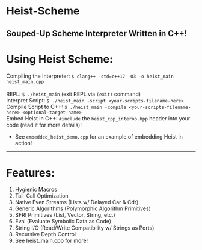 # Heist-Scheme
Souped-Up Scheme Interpreter Written in C++!
---------------------
# Using Heist Scheme:
Compiling the Interpreter: `$ clang++ -std=c++17 -O3 -o heist_main heist_main.cpp`</br></br>
REPL: `$ ./heist_main` (exit REPL via `(exit)` command)</br>
Interpret Script: `$ ./heist_main -script <your-scripts-filename-here>`</br>
Compile Script to C++: `$ ./heist_main -compile <your-scripts-filename-here> <optional-target-name>`</br>
Embed Heist in C++: `#include` the `heist_cpp_interop.hpp` header into your code (read it for more details)!</br>
* See `embedded_heist_demo.cpp` for an example of embedding Heist in action!

----------
# Features:
1) Hygienic Macros
2) Tail-Call Optimization
3) Native Even Streams (Lists w/ Delayed Car & Cdr)
4) Generic Algorithms (Polymorphic Algorithm Primitives)
5) SFRI Primitives (List, Vector, String, etc.)
6) Eval (Evaluate Symbolic Data as Code)
7) String I/O (Read/Write Compatibility w/ Strings as Ports)
8) Recursive Depth Control
9) See heist_main.cpp for more!
